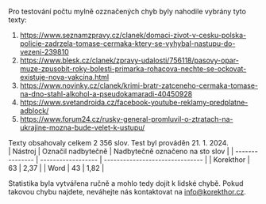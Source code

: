 Pro testování počtu mylně ozznačených chyb byly nahodile vybrány tyto texty:
1. https://www.seznamzpravy.cz/clanek/domaci-zivot-v-cesku-polska-policie-zadrzela-tomase-cermaka-ktery-se-vyhybal-nastupu-do-vezeni-239810
2. https://www.blesk.cz/clanek/zpravy-udalosti/756118/pasovy-opar-muze-zpusobit-roky-bolesti-primarka-rohacova-nechte-se-ockovat-existuje-nova-vakcina.html
3. https://www.novinky.cz/clanek/krimi-bratr-zatceneho-cermaka-tomase-na-dno-stahl-alkohol-a-pseudokamaradi-40450928
4. https://www.svetandroida.cz/facebook-youtube-reklamy-predplatne-adblock/
5. https://www.forum24.cz/rusky-general-promluvil-o-ztratach-na-ukrajine-mozna-bude-velet-k-ustupu/

Texty obsahovaly celkem 2 356 slov. Test byl prováděn 21. 1. 2024.   
| Nástroj         | Označil nadbytečně | Nadbytečně označeno na sto slov |
| --------------- | ------------------ | ------------------------------- |
| Korekthor       | 63                 | 2,37                            |
| Word            | 43                 | 1,82                            |

Statistika byla vytvářena ručně a mohlo tedy dojít k lidské chybě. Pokud takovou chybu najdete, neváhejte nás kontaktovat na info@korekthor.cz.

